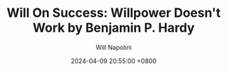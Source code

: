 ---
title: "Will On Success: Willpower Doesn't Work by Benjamin P. Hardy"
author: Will Napolini
date: 2024-04-09 20:55:00 +0800
categories: [Mindset, Book-summaries]
tags:
  [
    willpower-doesnt-work,
    benjamin-p-hardy,
    self-discipline,
    motivation,
    habit-formation,
    psychology,
    mindset-change,
    productivity,
    personal-development,
    goal-achievement,
    success-mindset,
    willpower-myth,
    motivation-psychology,
    habit-change,
    mental-strength,
    goal-setting,
    willpower-research,
    motivation-techniques,
    mindset-shift,
    self-improvement,
    willpower-strategies
  ]
image: https://pbs.twimg.com/media/GO2J5SFWcAA9t5D?format=jpg&name=large
alt: "Will On Success: Willpower Doesn't Work by Benjamin P. Hardy"
fallback:
  -
  # Replace with the URL of your backup image
  -
  # Replace with the URL of your backup image
---